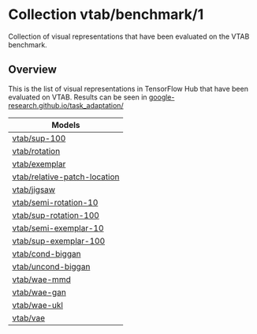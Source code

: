 # Collection vtab/benchmark/1
Collection of visual representations that have been evaluated on the VTAB benchmark.

<!-- module-type: image-feature-vector -->


## Overview
This is the list of visual representations in TensorFlow Hub that have been evaluated on VTAB.
Results can be seen in
[google-research.github.io/task_adaptation/](https://google-research.github.io/task_adaptation/)


| Models                                                                         |
|--------------------------------------------------------------------------------|
| [vtab/sup-100](https://tfhub.dev/vtab/sup-100)                                 |
| [vtab/rotation](https://tfhub.dev/vtab/rotation)                               |
| [vtab/exemplar](https://tfhub.dev/vtab/exemplar)                               |
| [vtab/relative-patch-location](https://tfhub.dev/vtab/relative-patch-location) |
| [vtab/jigsaw](https://tfhub.dev/vtab/jigsaw)                                   |
| [vtab/semi-rotation-10](https://tfhub.dev/vtab/semi-rotation-10)               |
| [vtab/sup-rotation-100](https://tfhub.dev/vtab/sup-rotation-100)               |
| [vtab/semi-exemplar-10](https://tfhub.dev/vtab/semi-exemplar-10)               |
| [vtab/sup-exemplar-100](https://tfhub.dev/vtab/sup-exemplar-100)               |
| [vtab/cond-biggan](https://tfhub.dev/vtab/cond-biggan)                         |
| [vtab/uncond-biggan](https://tfhub.dev/vtab/uncond-biggan)                     |
| [vtab/wae-mmd](https://tfhub.dev/vtab/wae-mmd)                                 |
| [vtab/wae-gan](https://tfhub.dev/vtab/wae-gan)                                 |
| [vtab/wae-ukl](https://tfhub.dev/vtab/wae-ukl)                                 |
| [vtab/vae](https://tfhub.dev/vtab/vae)                                         |

